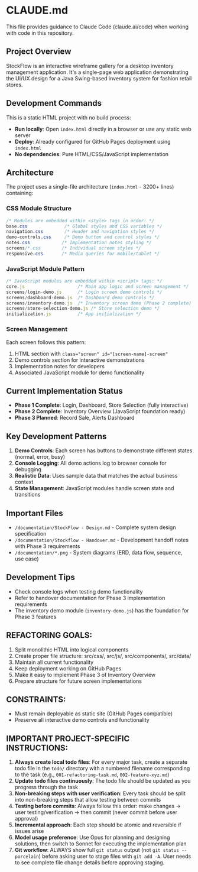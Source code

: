 # CLAUDE.md

This file provides guidance to Claude Code (claude.ai/code) when working with code in this repository.

## Project Overview
StockFlow is an interactive wireframe gallery for a desktop inventory management application. It's a single-page web application demonstrating the UI/UX design for a Java Swing-based inventory system for fashion retail stores.

## Development Commands
This is a static HTML project with no build process:
- **Run locally**: Open `index.html` directly in a browser or use any static web server
- **Deploy**: Already configured for GitHub Pages deployment using `index.html`
- **No dependencies**: Pure HTML/CSS/JavaScript implementation

## Architecture
The project uses a single-file architecture (`index.html` - 3200+ lines) containing:

### CSS Module Structure
```css
/* Modules are embedded within <style> tags in order: */
base.css              /* Global styles and CSS variables */
navigation.css        /* Header and navigation styles */
demo-controls.css     /* Demo button and control styles */
notes.css            /* Implementation notes styling */
screens/*.css        /* Individual screen styles */
responsive.css       /* Media queries for mobile/tablet */
```

### JavaScript Module Pattern
```javascript
/* JavaScript modules are embedded within <script> tags: */
core.js                    /* Main app logic and screen management */
screens/login-demo.js      /* Login screen demo controls */
screens/dashboard-demo.js  /* Dashboard demo controls */
screens/inventory-demo.js  /* Inventory screen demo (Phase 2 complete) */
screens/store-selection-demo.js /* Store selection demo */
initialization.js          /* App initialization */
```

### Screen Management
Each screen follows this pattern:
1. HTML section with `class="screen" id="[screen-name]-screen"`
2. Demo controls section for interactive demonstrations
3. Implementation notes for developers
4. Associated JavaScript module for demo functionality

## Current Implementation Status
- **Phase 1 Complete**: Login, Dashboard, Store Selection (fully interactive)
- **Phase 2 Complete**: Inventory Overview (JavaScript foundation ready)
- **Phase 3 Planned**: Record Sale, Alerts Dashboard

## Key Development Patterns
1. **Demo Controls**: Each screen has buttons to demonstrate different states (normal, error, busy)
2. **Console Logging**: All demo actions log to browser console for debugging
3. **Realistic Data**: Uses sample data that matches the actual business context
4. **State Management**: JavaScript modules handle screen state and transitions

## Important Files
- `/documentation/StockFlow - Design.md` - Complete system design specification
- `/documentation/Stockflow - Handover.md` - Development handoff notes with Phase 3 requirements
- `/documentation/*.png` - System diagrams (ERD, data flow, sequence, use case)

## Development Tips
- Check console logs when testing demo functionality
- Refer to handover documentation for Phase 3 implementation requirements
- The inventory demo module (`inventory-demo.js`) has the foundation for Phase 3 features

## REFACTORING GOALS:
1. Split monolithic HTML into logical components
2. Create proper file structure: src/css/, src/js/, src/components/, src/data/
3. Maintain all current functionality
4. Keep deployment working on GitHub Pages
5. Make it easy to implement Phase 3 of Inventory Overview
6. Prepare structure for future screen implementations

## CONSTRAINTS:
- Must remain deployable as static site (GitHub Pages compatible)
- Preserve all interactive demo controls and functionality

## IMPORTANT PROJECT-SPECIFIC INSTRUCTIONS:
1. **Always create local todo files**: For every major task, create a separate todo file in the `todo/` directory with a numbered filename corresponding to the task (e.g., `001-refactoring-task.md`, `002-feature-xyz.md`)
2. **Update todo files continuously**: The todo file should be updated as you progress through the task
3. **Non-breaking steps with user verification**: Every task should be split into non-breaking steps that allow testing between commits
4. **Testing before commits**: Always follow this order: make changes → user testing/verification → then commit (never commit before user approval)
5. **Incremental approach**: Each step should be atomic and reversible if issues arise
6. **Model usage preference**: Use Opus for planning and designing solutions, then switch to Sonnet for executing the implementation plan
7. **Git workflow**: ALWAYS show full `git status` output (not `git status --porcelain`) before asking user to stage files with `git add -A`. User needs to see complete file change details before approving staging.
